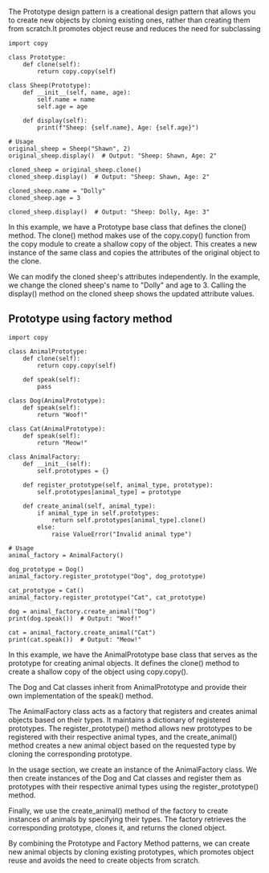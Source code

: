 The Prototype design pattern is a creational design pattern that allows you to create new objects by cloning existing ones, rather than creating them from scratch.It promotes object reuse and reduces the need for subclassing

```
import copy

class Prototype:
    def clone(self):
        return copy.copy(self)

class Sheep(Prototype):
    def __init__(self, name, age):
        self.name = name
        self.age = age

    def display(self):
        print(f"Sheep: {self.name}, Age: {self.age}")

# Usage
original_sheep = Sheep("Shawn", 2)
original_sheep.display()  # Output: "Sheep: Shawn, Age: 2"

cloned_sheep = original_sheep.clone()
cloned_sheep.display()  # Output: "Sheep: Shawn, Age: 2"

cloned_sheep.name = "Dolly"
cloned_sheep.age = 3

cloned_sheep.display()  # Output: "Sheep: Dolly, Age: 3"
```

In this example, we have a Prototype base class that defines the clone() method. The clone() method makes use of the copy.copy() function from the copy module to create a shallow copy of the object. This creates a new instance of the same class and copies the attributes of the original object to the clone.

We can modify the cloned sheep's attributes independently. In the example, we change the cloned sheep's name to "Dolly" and age to 3. Calling the display() method on the cloned sheep shows the updated attribute values.

## Prototype using factory method

```
import copy

class AnimalPrototype:
    def clone(self):
        return copy.copy(self)

    def speak(self):
        pass

class Dog(AnimalPrototype):
    def speak(self):
        return "Woof!"

class Cat(AnimalPrototype):
    def speak(self):
        return "Meow!"

class AnimalFactory:
    def __init__(self):
        self.prototypes = {}

    def register_prototype(self, animal_type, prototype):
        self.prototypes[animal_type] = prototype

    def create_animal(self, animal_type):
        if animal_type in self.prototypes:
            return self.prototypes[animal_type].clone()
        else:
            raise ValueError("Invalid animal type")

# Usage
animal_factory = AnimalFactory()

dog_prototype = Dog()
animal_factory.register_prototype("Dog", dog_prototype)

cat_prototype = Cat()
animal_factory.register_prototype("Cat", cat_prototype)

dog = animal_factory.create_animal("Dog")
print(dog.speak())  # Output: "Woof!"

cat = animal_factory.create_animal("Cat")
print(cat.speak())  # Output: "Meow!"

```

In this example, we have the AnimalPrototype base class that serves as the prototype for creating animal objects. It defines the clone() method to create a shallow copy of the object using copy.copy().

The Dog and Cat classes inherit from AnimalPrototype and provide their own implementation of the speak() method.

The AnimalFactory class acts as a factory that registers and creates animal objects based on their types. It maintains a dictionary of registered prototypes. The register_prototype() method allows new prototypes to be registered with their respective animal types, and the create_animal() method creates a new animal object based on the requested type by cloning the corresponding prototype.

In the usage section, we create an instance of the AnimalFactory class. We then create instances of the Dog and Cat classes and register them as prototypes with their respective animal types using the register_prototype() method.

Finally, we use the create_animal() method of the factory to create instances of animals by specifying their types. The factory retrieves the corresponding prototype, clones it, and returns the cloned object.

By combining the Prototype and Factory Method patterns, we can create new animal objects by cloning existing prototypes, which promotes object reuse and avoids the need to create objects from scratch.

